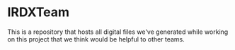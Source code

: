 # IRDXTeam
This is a repository that hosts all digital files we've generated while working on this project that we think would be helpful to other teams.
